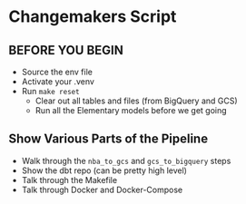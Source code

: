 # Changemakers Script

## BEFORE YOU BEGIN
* Source the env file
* Activate your .venv
* Run `make reset`
  * Clear out all tables and files (from BigQuery and GCS)
  * Run all the Elementary models before we get going

## Show Various Parts of the Pipeline
* Walk through the `nba_to_gcs` and `gcs_to_bigquery` steps
* Show the dbt repo (can be pretty high level)
* Talk through the Makefile
* Talk through Docker and Docker-Compose